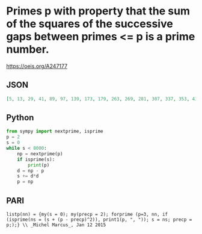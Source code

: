 # Primes p with property that the sum of the squares of the successive gaps between primes <\= p is a prime number\.
https://oeis.org/A247177
## JSON
```JSON
[5, 13, 29, 41, 89, 97, 139, 173, 179, 263, 269, 281, 307, 337, 353, 431, 439, 461, 487, 499, 509, 569, 607, 613, 641, 643, 661, 709, 739, 761, 809, 823, 839, 857, 919, 941, 967, 991, 1031, 1039, 1061, 1117, 1129, 1163, 1171, 1201, 1229, 1277, 1381, 1399]
```
## Python
```Python
from sympy import nextprime, isprime
p = 2
s = 0
while s < 8000:
    np = nextprime(p)
    if isprime(s):
        print(p)
    d = np - p
    s += d*d
    p = np
```
## PARI
```PARI
listp(nn) = {my(s = 0); my(precp = 2); forprime (p=3, nn, if (isprime(ns = (s + (p - precp)^2)), print1(p, ", ")); s = ns; precp = p;);} \\ _Michel Marcus_, Jan 12 2015
```
